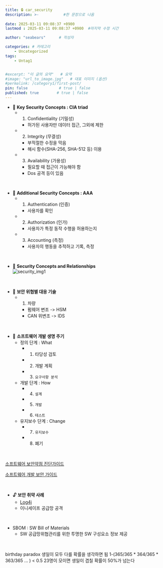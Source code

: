 ```yaml
---
title: 🔒 car_security
description: >-           #한 문장으로 나옴
  
date: 2025-03-11 09:08:37 +0900
lastmod : 2025-03-11 09:08:37 +0900  #마지막 수정 시간

author: "seabears"      # 작성자

categories: # 카테고리
    - Uncategorized  
tags: 
    - Untag1


#excerpt: "이 글의 요약"   # 요약
#image: "url_to_image.jpg"   # 대표 이미지 (옵션)
#permalink: /category1/first-post/
pin: false              # true | false
published: true        # true | false
---
```



- 📌 **Key Security Concepts : CIA triad**  
  - 1. Confidentiality (기밀성)  
    - 허가된 사용자만 데이터 접근, 그외에 제한  
  - 2. Integrity (무결성)  
    - 부적절한 수정을 막음  
    - 해시 함수(SHA-256, SHA-512 등) 이용  
  - 3. Availability (가용성)  
    - 필요할 때 접근이 가능해야 함  
    - Dos 공격 등이 있음

<br>

- 📌 **Additional Security Concepts : AAA**
  - 1. Authentication (인증)  
    - 사용자를 확인  
  - 2. Authorization  (인가)  
    - 사용자가 특정 동작 수행을 허용하는지  
  - 3. Accounting (측정)  
    - 사용자의 행동을 추적하고 기록, 측정  

<br>

- 📌 **Security Concepts and Relationships**  
![security_img1](https://github.com/user-attachments/assets/e725bd49-0e40-418a-b2c2-4b4bb858b30c)

<br>

- 📌 **보안 위협별 대응 기술**  
  - 1. 차량
    - 펌웨어 변조 -> HSM
    - CAN 위변조 -> IDS

<br>

- 📌 **소프트웨어 개발 생명 주기**  
  - 정의 단계 : What  
    - 1. 타당성 검토  
    - 2. 개발 계획  
    - 3. `요구사항 분석`  
  - 개발 단계 : How  
    - 4. `설계`  
    - 5. `개발`  
    - 6. `테스트`  
  - 유지보수 단계 : Change  
    - 7. `유지보수`  
    - 8. 폐기  

<br>

[소프트웨어 보안약점 진단가이드](https://www.kisa.or.kr/2060204/form?postSeq=9&page=1)  

[소프트웨어 개발 보안 가이드](https://www.kisa.or.kr/2060204/form?postSeq=5&page=1)  

<br>

- 🔓 **보안 취약 사례**  
  - [Log4j](https://namu.wiki/w/Log4j%20%EB%B3%B4%EC%95%88%20%EC%B7%A8%EC%95%BD%EC%A0%90%20%EC%82%AC%ED%83%9C#s-2.1)  
  - 이니세이프 공급망 공격  

<br>

- SBOM : SW Bill of Materials  
  - SW 공급망위협관리를 위한 투명한 SW 구성요소 정보 제공  

<br>



birthday paradox
생일이 모두 다를 확률을 생각하면 됨
1-(365/365 * 364/365 * 363/365 ... ) < 0.5
23명이 모이면 생일이 겹칠 확률이 50%가 넘는다

